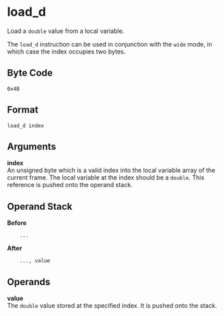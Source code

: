 # load_d

Load a `double` value from a local variable.

The `load_d` instruction can be used in conjunction with the `wide`
mode, in which case the index occupies two bytes.

## Byte Code
```
0x4B
```

## Format
```
load_d index
```

## Arguments
**index**  
    An unsigned byte which is a valid index into the local variable
    array of the current frame. The local variable at the index should
    be a `double`. This reference is pushed onto the operand
    stack.

## Operand Stack
**Before**  
```
    ...
```
**After**  
```
    ..., value
```

## Operands
**value**  
    The `double` value stored at the specified index. It is
    pushed onto the stack.